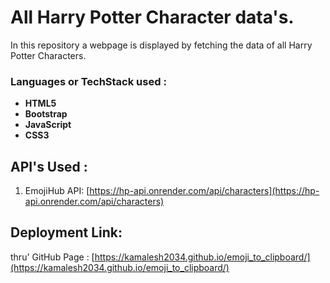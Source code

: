# All Harry Potter Character data's.

In this repository a webpage is displayed by fetching the data of all Harry Potter Characters.

### Languages or TechStack used :

* **HTML5**
* **Bootstrap**
* **JavaScript**
* **CSS3**

## API's Used :

1. EmojiHub API: [https://hp-api.onrender.com/api/characters](https://hp-api.onrender.com/api/characters)

## Deployment Link:

thru' GitHub Page : [https://kamalesh2034.github.io/emoji_to_clipboard/](https://kamalesh2034.github.io/emoji_to_clipboard/)

